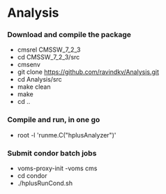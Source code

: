 # Analysis
   
### Download and compile the package  ###  
* cmsrel CMSSW_7_2_3
* cd CMSSW_7_2_3/src
* cmsenv
* git clone https://github.com/ravindkv/Analysis.git 
* cd Analysis/src
* make clean 
* make
* cd .. 

### Compile and run, in one go ### 
* root -l 'runme.C("hplusAnalyzer")'

### Submit condor batch jobs  ###

* voms-proxy-init -voms cms
* cd condor
* ./hplusRunCond.sh
